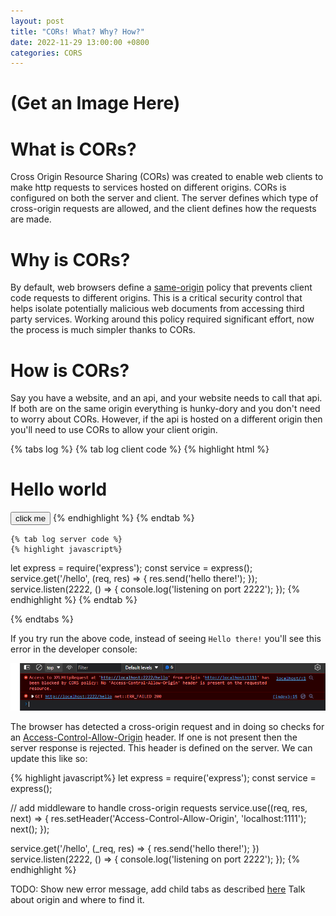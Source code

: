 ```yaml
---
layout: post
title: "CORs! What? Why? How?"
date: 2022-11-29 13:00:00 +0800
categories: CORS
---
```


# (Get an Image Here)

# What is CORs?

Cross Origin Resource Sharing (CORs) was created to enable web clients to make http requests to services hosted on different origins. CORs is configured on both the server and client. The server defines which type of cross-origin requests are allowed, and the client defines how the requests are made.

# Why is CORs?

By default, web browsers define a [same-origin](https://developer.mozilla.org/en-US/docs/Web/Security/Same-origin_policy) policy that prevents client code requests to different origins. This is a critical security control that helps isolate potentially malicious web documents from accessing third party services. Working around this policy required significant effort, now the process is much simpler thanks to CORs.

# How is CORs?

Say you have a website, and an api, and your website needs to call that api. If both are on the same origin everything is hunky-dory and you don't need to worry about CORs. However, if the api is hosted on a different origin then you'll need to use CORs to allow your client origin.

{% tabs log %}
    {% tab log client code %}
    {% highlight html %}
<!DOCTYPE html>
<head>
</head>
<script>
    const btnClick = () => {
    let xhr = new XMLHttpRequest();
    // cross-origin GET request
    xhr.open('GET', 'http://localhost:2222/hello', true);
    xhr.onload = function() {
        console.log(xhr.responseText);
    }
    xhr.send();
}
</script>
<body>
    <h1>Hello world</h1>
    <button onclick="btnClick()">click me</button>
</body>
    {% endhighlight %}
    {% endtab %}

    {% tab log server code %}
    {% highlight javascript%}
let express = require('express');
const service = express();
service.get('/hello', (req, res) => {
    res.send('hello there!');
});
service.listen(2222, () => {
    console.log('listening on port 2222');
});
    {% endhighlight %}
    {% endtab %}

{% endtabs %}

If you try run the above code, instead of seeing `Hello there!` you'll see this error in the developer console:

![cross-origin error: no 'Access-Control-Allow-Origin' header](/assets/cors-error-no-header.PNG)

The browser has detected a cross-origin request and in doing so checks for an [Access-Control-Allow-Origin](https://developer.mozilla.org/en-US/docs/Web/HTTP/Headers/Access-Control-Allow-Origin) header. If one is not present then the server response is rejected. This header is defined on the server. We can update this like so: 

{% highlight javascript%}
let express = require('express');
const service = express();

// add middleware to handle cross-origin requests
service.use((req, res, next) => {
    res.setHeader('Access-Control-Allow-Origin', 'localhost:1111');
    next();
});

service.get('/hello', (_req, res) => {
    res.send('hello there!');
})
service.listen(2222, () => {
    console.log('listening on port 2222');
});
{% endhighlight %}


TODO: Show new error message, add child tabs as described [here](https://github.com/Ovski4/jekyll-tabs)
Talk about origin and where to find it.

<script src="/assets/js/tabs.js"></script>
<link rel="stylesheet" href="/assets/css/tabs.css">